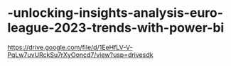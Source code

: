 # -unlocking-insights-analysis-euro-league-2023-trends-with-power-bi
https://drive.google.com/file/d/1EeHfLV-V-PqLw7uvURckSu7rXyOoncd7/view?usp=drivesdk
